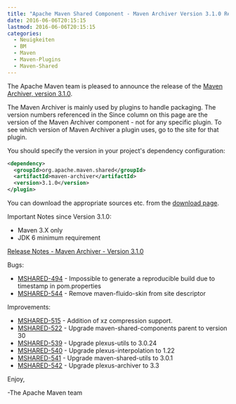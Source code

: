 ```yaml
---
title: "Apache Maven Shared Component - Maven Archiver Version 3.1.0 Released"
date: 2016-06-06T20:15:15
lastmod: 2016-06-06T20:15:15
categories:
  - Neuigkeiten
  - BM
  - Maven
  - Maven-Plugins
  - Maven-Shared
---
```

The Apache Maven team is pleased to announce the release of the 
[Maven Archiver, version 3.1.0](https://maven.apache.org/shared/maven-archiver/).

The Maven Archiver is mainly used by plugins to handle packaging. The version
numbers referenced in the Since column on this page are the version of the
Maven Archiver component - not for any specific plugin. To see which version of
Maven Archiver a plugin uses, go to the site for that plugin.

You should specify the version in your project's dependency configuration:

```xml
<dependency>
  <groupId>org.apache.maven.shared</groupId>
  <artifactId>maven-archiver</artifactId>
  <version>3.1.0</version>
</plugin>
```

You can download the appropriate sources etc. from the [download page][download-page].
 
 
Important Notes since Version 3.1.0:

 * Maven 3.X only
 * JDK 6 minimum requirement

<!-- more -->

[Release Notes - Maven Archiver - Version 3.1.0](https://issues.apache.org/jira/secure/ReleaseNote.jspa?projectId=12317922&version=12335678)

Bugs:

 * [MSHARED-494](https://issues.apache.org/jira/browse/MSHARED-494) - Impossible to generate a reproducible build due to timestamp in pom.properties
 * [MSHARED-544](https://issues.apache.org/jira/browse/MSHARED-544) - Remove maven-fluido-skin from site descriptor

Improvements:

 * [MSHARED-515](https://issues.apache.org/jira/browse/MSHARED-515) - Addition of xz compression support.
 * [MSHARED-522](https://issues.apache.org/jira/browse/MSHARED-522) - Upgrade maven-shared-components parent to version 30
 * [MSHARED-539](https://issues.apache.org/jira/browse/MSHARED-539) - Upgrade plexus-utils to 3.0.24
 * [MSHARED-540](https://issues.apache.org/jira/browse/MSHARED-540) - Upgrade plexus-interpolation to 1.22
 * [MSHARED-541](https://issues.apache.org/jira/browse/MSHARED-541) - Upgrade maven-shared-utils to 3.0.1
 * [MSHARED-542](https://issues.apache.org/jira/browse/MSHARED-542) - Upgrade plexus-archiver to 3.3
 
Enjoy,

-The Apache Maven team

[download-page]: https://maven.apache.org/shared/maven-archiver/download.cgi
